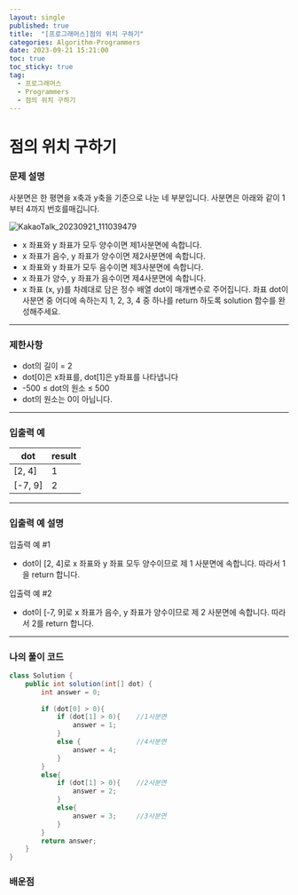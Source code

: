 ```yaml
---
layout: single
published: true
title:  "[프로그래머스]점의 위치 구하기"
categories: Algorithm-Programmers
date: 2023-09-21 15:21:00
toc: true
toc_sticky: true
tag:   
  - 프로그래머스
  - Programmers
  - 점의 위치 구하기
---
```


# 점의 위치 구하기

### 문제 설명

사분면은 한 평면을 x축과 y축을 기준으로 나눈 네 부분입니다. 사분면은 아래와 같이 1부터 4까지 번호를매깁니다.

![KakaoTalk_20230921_111039479](https://github.com/BaxDailyGit/BaxDailyGit.github.io/assets/99312529/1566de00-2058-4b8b-b23e-ca5bb7b044ee)


* x 좌표와 y 좌표가 모두 양수이면 제1사분면에 속합니다.
* x 좌표가 음수, y 좌표가 양수이면 제2사분면에 속합니다.
* x 좌표와 y 좌표가 모두 음수이면 제3사분면에 속합니다.
* x 좌표가 양수, y 좌표가 음수이면 제4사분면에 속합니다.
* x 좌표 (x, y)를 차례대로 담은 정수 배열 dot이 매개변수로   주어집니다. 좌표 dot이 사분면 중 어디에 속하는지 1, 2, 3, 4 중 하나를 return 하도록 solution 함수를 완성해주세요.

----------------

### 제한사항

* dot의 길이 = 2
* dot[0]은 x좌표를, dot[1]은 y좌표를 나타냅니다
* -500 ≤ dot의 원소 ≤ 500
* dot의 원소는 0이 아닙니다.



----------------

### 입출력 예




|dot	|result|
|---|---|
|[2, 4]|	1|
|[-7, 9]|	2|


----------------
### 입출력 예 설명

입출력 예 #1  

* dot이 [2, 4]로 x 좌표와 y 좌표 모두 양수이므로 제 1 사분면에 속합니다. 따라서 1을 return 합니다.
  


입출력 예 #2  

* dot이 [-7, 9]로 x 좌표가 음수, y 좌표가 양수이므로 제 2 사분면에 속합니다. 따라서 2를 return 합니다.

  


----------------

### 나의 풀이 코드

```java
class Solution {
    public int solution(int[] dot) {
        int answer = 0;
        
        if (dot[0] > 0){ 
            if (dot[1] > 0){    //1사분면
                answer = 1;
            }
            else {              //4사분면
                answer = 4;
            }
        }
        else{
            if (dot[1] > 0){    //2사분면 
                answer = 2;
            }
            else{
                answer = 3;     //3사분면
            }
        }
        return answer;
    }
}
```
<p>

</p>




### 배운점




<p>

</p>



<p>

</p>
